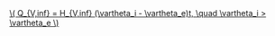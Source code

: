 <a href="/eco2_guide_center/1.%20ECO2%20Logic%20Guide/Hee1_Equation_List.html" class="equation-link" target="_blank" rel="noopener noreferrer">
  \( Q_{V,inf} = H_{V,inf} (\vartheta_i - \vartheta_e)t, \quad \vartheta_i > \vartheta_e \) 
</a>
